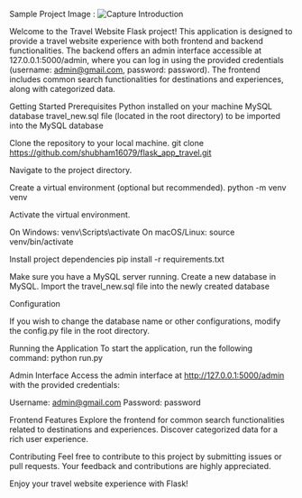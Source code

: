 Sample Project Image :
![Capture](https://github.com/shubham16079/flask_app_travel/assets/124807808/7dd6b89b-410a-4b8d-b741-d75fd3e1af40)
Introduction

Welcome to the Travel Website Flask project! This application is designed to provide a travel website experience with both frontend and backend functionalities. The backend offers an admin interface accessible at 127.0.0.1:5000/admin, where you can log in using the provided credentials (username: admin@gmail.com, password: password). The frontend includes common search functionalities for destinations and experiences, along with categorized data.

Getting Started
Prerequisites
Python installed on your machine
MySQL database
travel_new.sql file (located in the root directory) to be imported into the MySQL database

Clone the repository to your local machine.
git clone https://github.com/shubham16079/flask_app_travel.git

Navigate to the project directory.

Create a virtual environment (optional but recommended).
python -m venv venv

Activate the virtual environment.

On Windows: venv\Scripts\activate
On macOS/Linux: source venv/bin/activate

Install project dependencies
pip install -r requirements.txt

Make sure you have a MySQL server running.
Create a new database in MySQL.
Import the travel_new.sql file into the newly created database 

Configuration

If you wish to change the database name or other configurations, modify the config.py file in the root directory.

Running the Application
To start the application, run the following command:
python run.py

Admin Interface
Access the admin interface at http://127.0.0.1:5000/admin with the provided credentials:

Username: admin@gmail.com
Password: password

Frontend Features
Explore the frontend for common search functionalities related to destinations and experiences. Discover categorized data for a rich user experience.

Contributing
Feel free to contribute to this project by submitting issues or pull requests. Your feedback and contributions are highly appreciated.

Enjoy your travel website experience with Flask!
